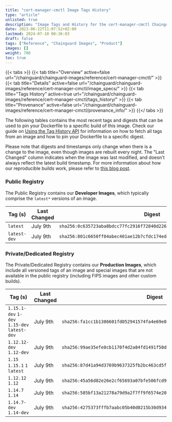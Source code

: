 ```yaml
---
title: "cert-manager-cmctl Image Tags History"
type: "article"
unlisted: true
description: "Image Tags and History for the cert-manager-cmctl Chainguard Image"
date: 2023-06-22T11:07:52+02:00
lastmod: 2024-07-10 00:36:03
draft: false
tags: ["Reference", "Chainguard Images", "Product"]
images: []
weight: 700
toc: true
---
```


{{< tabs >}}
{{< tab title="Overview" active=false url="/chainguard/chainguard-images/reference/cert-manager-cmctl/" >}}
{{< tab title="Details" active=false url="/chainguard/chainguard-images/reference/cert-manager-cmctl/image_specs/" >}}
{{< tab title="Tags History" active=true url="/chainguard/chainguard-images/reference/cert-manager-cmctl/tags_history/" >}}
{{< tab title="Provenance" active=false url="/chainguard/chainguard-images/reference/cert-manager-cmctl/provenance_info/" >}}
{{</ tabs >}}

The following tables contains the most recent tags and digests that can be used to pin your Dockerfile to a specific build of this image. Check our guide on [Using the Tag History API](/chainguard/chainguard-images/using-the-tag-history-api/) for information on how to fetch all tags from an image and how to pin your Dockerfile to a specific digest.

Please note that digests and timestamps only change when there is a change to the image, even though images are rebuilt every night. The "Last Changed" column indicates when the image was last modified, and doesn't always reflect the latest build timestamp. For more information about how our reproducible builds work, please refer to [this blog post](https://www.chainguard.dev/unchained/reproducing-chainguards-reproducible-image-builds).

### Public Registry
The Public Registry contains our **Developer Images**, which typically comprise the `latest*` versions of an image.

| Tag (s)       | Last Changed | Digest                                                                    |
|---------------|--------------|---------------------------------------------------------------------------|
|  `latest`     | July 9th     | `sha256:0c635723aba8bdcc77fc2916f72840d226a814eb0f034c2c729793e53ebc7d5a` |
|  `latest-dev` | July 9th     | `sha256:801c6650ff04abec401ae12b7cfdc174edead0a5dbfb370e18d2c613f28598d7` |


### Private/Dedicated Registry
The Private/Dedicated Registry contains our **Production Images**, which include all versioned tags of an image and special images that are not available in the public registry (including FIPS images and other custom builds).

| Tag (s)                                       | Last Changed | Digest                                                                    |
|-----------------------------------------------|--------------|---------------------------------------------------------------------------|
|  `1.15.1-dev` `1-dev` `1.15-dev` `latest-dev` | July 9th     | `sha256:fa1cc1b1386601fd052941574fa4e69e07deefb9d37de5d7ec9d58cc62361f19` |
|  `1.12.12-dev` `1.12-dev`                     | July 9th     | `sha256:99ae35efe0cb1170f4d2a84fd1491f50dee488e84c204f22d646899d6650483f` |
|  `1.15` `1.15.1` `1` `latest`                 | July 9th     | `sha256:87d41a94d3769b9637325fb2bc463cd5f106017877fa4ad42f87e1eba2ad2c01` |
|  `1.12.12` `1.12`                             | July 9th     | `sha256:45a56d82e26e2cf65693a07bfe506fcd96bb6386086ffc5c6fd49e4dc4683f61` |
|  `1.14.7` `1.14`                              | July 9th     | `sha256:585bf13a21278a79d9a2f7ff9f6574e20e199bd2c63b2e3009dcb04c2b37a29b` |
|  `1.14.7-dev` `1.14-dev`                      | July 9th     | `sha256:4275373fffb7aabc05b40d0215b30d934db118a315136de98c4bfaf8a21d5881` |

